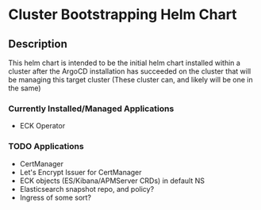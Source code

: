 # Cluster Bootstrapping Helm Chart

## Description

This helm chart is intended to be the initial helm chart installed within a cluster after the ArgoCD installation has succeeded on the cluster that will be managing this target cluster (These cluster can, and likely will be one in the same)

### Currently Installed/Managed Applications

* ECK Operator

### TODO Applications

* CertManager
* Let's Encrypt Issuer for CertManager
* ECK objects  (ES/Kibana/APMServer CRDs) in default NS
* Elasticsearch snapshot repo, and policy?
* Ingress of some sort?
